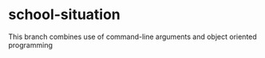 # school-situation
This branch combines use of command-line arguments and object oriented programming
